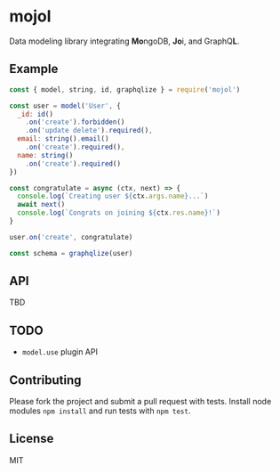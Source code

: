 # mojol

Data modeling library integrating **Mo**ngoDB, **Jo**i, and GraphQ**L**.

## Example

````javascript
const { model, string, id, graphqlize } = require('mojol')

const user = model('User', {
  _id: id()
    .on('create').forbidden()
    .on('update delete').required(),
  email: string().email()
    .on('create').required(),
  name: string()
    .on('create').required()
})

const congratulate = async (ctx, next) => {
  console.log(`Creating user ${ctx.args.name}...`)
  await next()
  console.log(`Congrats on joining ${ctx.res.name}!`)
}

user.on('create', congratulate)

const schema = graphqlize(user)
````

## API

TBD

## TODO

* `model.use` plugin API

## Contributing

Please fork the project and submit a pull request with tests. Install node modules `npm install` and run tests with `npm test`.

## License

MIT
